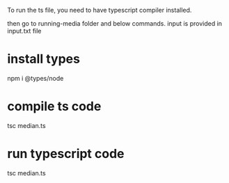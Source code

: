 To run the ts file, you need to have typescript compiler installed.

then go to running-media folder and below commands.
input is provided in input.txt file

# install types
npm i @types/node

# compile ts code
tsc median.ts

# run typescript code
tsc median.ts
